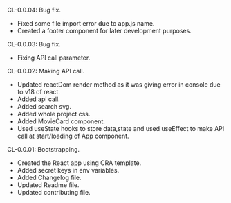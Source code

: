 CL-0.0.04: Bug fix.
- Fixed some file import error due to app.js name.
- Created a footer component for later development purposes.

CL-0.0.03: Bug fix.
- Fixing API call parameter.


CL-0.0.02: Making API call.
- Updated reactDom render method as it was giving error in console due to v18 of react.
- Added api call.
- Added search svg.
- Added whole project css.
- Added MovieCard component.
- Used useState hooks to store data,state and used useEffect to make API call at start/loading of App component.

CL-0.0.01: Bootstrapping.
 - Created the React app using CRA template.
 - Added secret keys in env variables.
 - Added Changelog file.
 - Updated Readme file.
 - Updated contributing file.